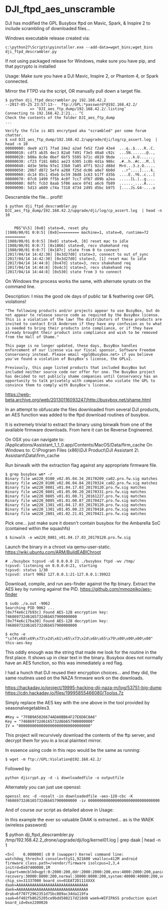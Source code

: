 # DJI_ftpd_aes_unscramble
DJI has modified the GPL Busybox ftpd on Mavic, Spark, &amp; Inspire 2 to include scrambling of downloaded files... 

Windows executable release created via:
```
c:\python27\Scripts\pyinstaller.exe --add-data=wget_bins;wget_bins dji_ftpd_descrambler.py
```
If not using packaged release for Windows, make sure you have pip, and that pycrypto is installed

Usage:
Make sure you have a DJI Mavic, Inspire 2, or Phantom 4, or Spark connected. 

Mirror the FTPD via the script, OR manually pull down a target file. 
```
$ python dji_ftpd_descrambler.py 192.168.42.2
--2017-05-25 23:57:13--  ftp://GPL:*password*@192.168.42.2/
           => ‘DJI_aes_ftp_dump/192.168.42.2/.listing’
Connecting to 192.168.42.2:21... ^C
Check the contents of the folder DJI_aes_ftp_dump
...

Verify the file is AES encrytped aka "scrambled" per some forum chatter. 
$ xxd DJI_aes_ftp_dump/192.168.42.2/upgrade/dji/log/cp_assert.log  | head -n 10
00000000: dee9 a171 7fad 24e2 a2ad fe52 f2a9 43e4  ...q..$....R..C.
00000010: cdf3 ab35 4ec3 82a8 f491 f3e5 40a8 c92c  ...5N.......@..,
00000020: b80a 8c8e 0bef 6bf5 5505 b71c d819 9bde  ......k.U.......
00000030: cf23 f181 68b1 ae23 6305 1c8b 4d1a 986c  .#..h..#c...M..l
00000040: 4d3e 569a 97e1 33b0 7a05 4ff1 92c2 d88d  M>V...3.z.O.....
00000050: 20b7 d872 5ef4 a288 f25d dc06 a8e7 6b0d   ..r^....]....k.
00000060: dc14 85c1 45eb bc59 36d8 1c63 b17f d35b  ....E..Y6..c...[
00000070: 07c0 1499 ff5b 4c0f 7cc7 df67 d09b a2ea  .....[L.|..g....
00000080: 0dfc fcb3 8aab 5f06 aace 0f41 a6c6 fb89  ......_....A....
00000090: 5d13 a609 c74a 7318 4734 2d95 d5bc b975  ]....Js.G4-....u
```

Descramble the file... profit! 
```
$ python dji_ftpd_descrambler.py DJI_aes_ftp_dump/192.168.42.2/upgrade/dji/log/cp_assert.log  | head -n 10


    PBS^U\5] [0x0] state=0, reset phy
[1980/00/01 0:0:5] [0x0]========= machine=1, state=0, runtime=72 =========
[1980/00/01 0:0:5] [0x0] state=0, [0] reset mac to idle
[1980/00/01 0:0:7] [0x1866] state=0, recv shakehand req
[1980/00/01 0:0:7] [0x187c] state from 0 to connect
[2017/04/14 14:42:30] [0x3d27d0] state=3, connect to out_of_sync
[2017/04/14 14:42:30] [0x3d27d0] state=3, [1] reset mac to idle
[2017/04/14 14:44:8] [0x47d] state=3, recv shakehand req
[2017/04/14 14:44:8] [0x4c3] state=3, recv shakehand req
[2017/04/14 14:44:8] [0x530] state from 3 to connect
```
On Windows the process works the same, with alternate synatx on the command line. 

Description:
I miss the good ole days of public tar & feathering over GPL violations!

```
"The following products and/or projects appear to use BusyBox, but do not appear to release source code as required by the BusyBox license. This is a violation of the law! The distributors of these products are invited to contact Erik Andersen if they have any confusion as to what is needed to bring their products into compliance, or if they have already brought their product into compliance and wish to be removed from the Hall of Shame."
```

```
This page is no longer updated, these days, BusyBox handles enforcement of our license via our fiscal sponsor, Software Freedom Conservancy instead. Please email <gpl@busybox.net> if you believe you've found a violation of BusyBox's license, the GPLv2.

Previously, this page listed products that included BusyBox but included neither source code nor offer for one. The BusyBox project has decided to not publicly shame companies until Conservancy has an opportunity to talk privately with companies who violate the GPL to convince them to comply with BusyBox's license.
```

https://web-beta.archive.org/web/20130116093247/http://busybox.net/shame.html

In an attempt to obfuscate the files downloaded from several DJI products, an AES function was added to the ftpd download routines of busybox. 

It is extremely trivial to extract the binary using binwalk from one of the available firmware downloads. From here it can be Reverse Engineered.


On OSX you can navigate to: /Applications/Assistant_1_1_0.app/Contents/MacOS/Data/firm_cache 
On Windows to: C:\Program Files (x86)\DJI Product\DJI Assistant 2\ Assistant\Data\firm_cache

Run binwalk with the extraction flag against any appropriate firmware file. 
```
$ grep busybox wm* -r
Binary file wm220_0100_v02.05.04.34_20170209_ca02.pro.fw.sig matches
Binary file wm220_0100_v02.06.04.84_20170324_ca02.pro.fw.sig matches
Binary file wm220_0801_v01.04.17.03_20170120.pro.fw.sig matches
Binary file wm220_0801_v01.05.00.20_20170331.pro.fw.sig matches
Binary file wm220_0805_v01.01.00.71_20161227.pro.fw.sig matches
Binary file wm220_0805_v01.01.00.87_20170427.pro.fw.sig matches
Binary file wm220_1301_v01.04.17.03_20170120.pro.fw.sig matches
Binary file wm220_1301_v01.05.00.23_20170418.pro.fw.sig matches
Binary file wm220_2801_v01.02.21.01_20170421.pro.fw.sig matches
```

Pick one... just make sure it doesn't contain busybox for the Ambarella SoC (contained within the squashfs)
```
$ binwalk -e wm220_0801_v01.04.17.03_20170120.pro.fw.sig
```
Launch the binary in a chroot via qemu-user-static. 
https://wiki.ubuntu.com/ARM/BuildEABIChroot

```
# ./busybox tcpsvd -vE 0.0.0.0 21 ./busybox ftpd -wv /tmp/
tcpsvd: listening on 0.0.0.0:21, starting
tcpsvd: status 1/30
tcpsvd: start 9062 127.0.0.1:21-127.0.0.1:39922
```

Download, compile, and run aes-finder against the ftp binary. Extract the AES key by running against the PID. 
https://github.com/mmozeiko/aes-finder

```
$ sudo ./a.out -9062
Searching PID 9062 ...
[0x7f4e6c17b93c] Found AES-128 encryption key: 746869732d6165732d6b657900000000
[0x7f4e6c17ba30] Found AES-128 decryption key: 746869732d6165732d6b657900000000

$ echo -e "\x74\x68\x69\x73\x2d\x61\x65\x73\x2d\x6b\x65\x79\x00\x00\x00\x00"
this-aes-key
```

This oddly enough was the string that made me look for the routine in the first place. It shows up in clear text in the binary. 
Busybox does not normally have an AES function, so this was immediately a red flag. 

I had a hunch that DJI reused their encryption choices... and they did, the same routines used on the NAZA firmware work on the downloads. 

https://hackaday.io/project/19995-hacking-dji-naza-m/log/53751-big-dump
https://cdn.hackaday.io/files/19995855466080/Toolss.7z

Simply replace the AES key with the one above in the tool provided by seasonalvegetables3. 

```
#Key = "7F0B9A5026674ADA0BB64F27E6D8C8A6"
Key = "746869732d6165732d6b657900000000"
IV = "00000000000000000000000000000000"
```

This project will recurvively download the contents of the ftp server, and decrypt them for you in a local plaintext mirror. 

In essence using code in this repo would be the same as running: 
```
$ wget -m ftp://GPL:Violation@192.168.42.2/
```

Followed by:
```
python djicrypt.py -d -i downloadedfile -o outputfile
```

Alternately you can just use openssl:
```
openssl enc -d -nosalt -in downloadedfile -aes-128-cbc -K 746869732d6165732d6b657900000000 -iv 00000000000000000000000000000000
```

And of course *our* script as detailed above in Usage:

In this example the ever so valuable DAAK is extracted... as is the WAEK (wireless password)

$ python dji_ftpd_descrambler.py  /tmp/192.168.42.2_drone/upgrade/dji/log/kernel01.log  | grep daak | head -n 1
```
<5>[    0.000000] c0 0 (swapper) Kernel command line: watchdog_thresh=3 console=ttyS1,921600 vmalloc=412M android firmware_class.path=/vendor/firmware isolcpus=2,3,4 
initrd=0x07400000,1M lcpart=mmcblk0=gpt:0:2000:200,ddr:2000:2000:200,env:4000:2000:200,panic:6000:2000:200,amt:8000:20000:200,factory:28000:4000:200,factory_out:2c000:4000:200,
recovery:30000:8000:200,normal:38000:8000:200,system:40000:40000:200,vendor:80000:20000:200,cache:a0000:80000:200,blackbox:120000:400000:200,userdata:520000:228000:200  
chip_sn=31337000 board_sn=01EAT2D111XXXX daak=AAAAAAAAAAAAAAAAAAAAAAAAAAAAAAAA daek=AAAAAAAAAAAAAAAAAAAAAAAAAAAAAAAA drak=6f707f2962351d75bc089ac34da119fa 
saak=6f402fb8625205ce9bdd580217d218d8 waek=WIFIPASS production quiet board_id=0xe2200026
```
